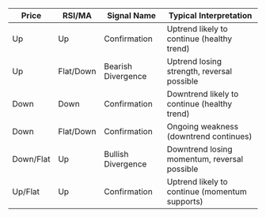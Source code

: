
| Price     | RSI/MA    | Signal Name        | Typical Interpretation                         |
| --------- | --------- | ------------------ | ---------------------------------------------- |
| Up        | Up        | Confirmation       | Uptrend likely to continue (healthy trend)     |
| Up        | Flat/Down | Bearish Divergence | Uptrend losing strength, reversal possible     |
| Down      | Down      | Confirmation       | Downtrend likely to continue (healthy trend)   |
| Down      | Flat/Down | Confirmation       | Ongoing weakness (downtrend continues)         |
| Down/Flat | Up        | Bullish Divergence | Downtrend losing momentum, reversal possible   |
| Up/Flat   | Up        | Confirmation       | Uptrend likely to continue (momentum supports) |
